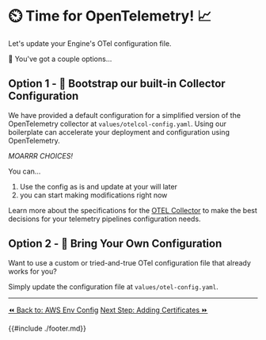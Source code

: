 # ⏲️ Time for OpenTelemetry! 📈

Let's update your Engine's OTel configuration file.

🤔 You've got a couple options...

## Option 1 - 👢 Bootstrap our built-in Collector Configuration

We have provided a default configuration for a simplified version of the OpenTelemetry collector at `values/otelcol-config.yaml`. Using our boilerplate can accelerate your deployment and configuration using OpenTelemetry.

*MOARRR CHOICES!*

You can...
1. Use the config as is and update at your will later
2. you can start making modifications right now

Learn more about the specifications for the [OTEL Collector](https://opentelemetry.io/docs/collector/) to make the best decisions for your telemetry pipelines configuration needs.


## Option 2 - 🧳 Bring Your Own Configuration
Want to use a custom or tried-and-true OTel configuration file that already works for you?

Simply update the configuration file at `values/otel-config.yaml`.

----
<span class="left"><a href="./aws-env.md">⏪ Back to: AWS Env Config</a></span>
<span class="right"><a href="./adding-certs.md">Next Step: Adding Certificates ⏩</a></span>


{{#include ./footer.md}}